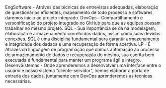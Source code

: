 EngSoftware - Atráves das técnicas de entrevistas adequadas, elaboração de questionários eficientes, mapeamento de todo processo e softwares daremos início ao projeto integrado.
DevOps - Compartilhamento e versonificação do projeto integrado no GitHub para que as equipes possam trabalhar no mesmo projeto.
SQL - Sua importância se da na modelagem, elaboração e armazenamento correto dos dados, assim como suas devidas conexões. SQL é uma disciplina fundamental para garantir armazenamento e integridade dos dadaos e uma recuperação de forma acertiva.
LP - É Através da linguagem de programação que damos automação ao processo de armazenamento de dados e recuperação do mesmo, sua escrita bem executada é fundamental para manter um programa ágil e integro.
DesenvSistemas - Onde aprenderemos a desenvolver uma interface entre o usuário e nosso sistema "cliente-servidor", iremos elaborar a porta de entrada dos dados, juntamente com DevOps aprenderemos as tecnicas necessárias.
